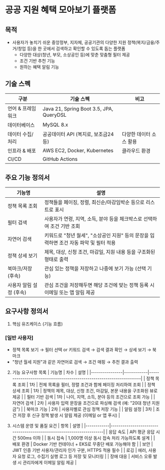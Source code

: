 # 공공 지원 혜택 모아보기 플랫폼

## 목적
- 사용자가 놓치기 쉬운 중앙정부, 지자체, 공공기관의 다양한 지원 정책(복지/금융/주거/창업 등)을 한 곳에서 검색하고 확인할 수 있도록 돕는 플랫폼
    - 다양한 대상(청년, 부모, 소상공인 등)에 맞춘 맞춤형 필터 제공
    - 조건 기반 추천 기능
    - 원하는 혜택 알림 기능


## 기술 스펙
| 구분            | 기술 스펙                                            | 비고                             |
|-----------------|--------------------------------------------------|---------------------------------|
| 언어 & 프레임워크 | Java 21, Spring Boot 3.5, JPA, QueryDSL          |             |
| 데이터베이스      | MySQL 8.x                                        |               |
| 데이터 수집/처리  | 공공데이터 API (복지로, 보조금24 등)           | 다양한 데이터 소스 활용          |
| 인프라 & 배포     | AWS EC2, Docker, Kubernetes | 클라우드 환경 |
| CI/CD            | GitHub Actions                                   |      |



## 주요 기능 정의서
| 기능명             | 설명                                                                                   |
|-----------------|----------------------------------------------------------------------------------------|
| 정책 목록 조회        | 정책들을 페이징, 정렬, 최신순/마감임박순 등으로 리스트로 표시                           |
| 필터 검색           | 사용자가 연령, 지역, 소득, 분야 등을 체크박스로 선택하여 조건 기반 조회                  |
| 자연어 검색          | 키워드로 "청년 월세", "소상공인 지원" 등의 문장을 입력하면 조건 자동 파악 및 필터 적용  |
| 정책 상세 보기        | 제목, 대상, 신청 조건, 마감일, 지원 내용 등을 구조화된 형태로 출력                      |
| 북마크/저장 (후속)     | 관심 있는 정책을 저장하고 나중에 보기 가능 (선택 기능)                                  |
| 사용자 알림 설정 (후속) | 관심 조건을 저장해두면 해당 조건에 맞는 정책 등록 시 이메일 또는 앱 알림 제공           |



## 요구사항 정의서
1. 핵심 유즈케이스 (기능 흐름)
### [일반 사용자]
- 정책 목록 보기 → 필터 선택 or 키워드 검색 → 검색 결과 확인 → 상세 보기 → 북마크
- "청년 월세 지원"과 같은 자연어로 검색 → 조건 매핑 → 추천 결과 출력

2. 기능 요구사항 목록
| 기능명         | 차수 | 설명                                                                 |
|----------------|------------|----------------------------------------------------------------------|
| 정책 목록 조회 | 1차       | 전체 목록을 필터, 정렬 조건과 함께 페이징 처리하여 조회            |
| 정책 상세 조회 | 1차       | 정책의 제목, 대상, 신청 조건, 마감일, 본문 내용을 구조화된 뷰로 제공 |
| 필터 기반 검색 | 1차       | 나이, 지역, 소득, 분야 등의 조건으로 조회 가능                  |
| 자연어 검색   | 2차       | 사용자 입력 문장을 조건으로 파싱해 검색 (예: "20대 청년 지원금")    |
| 북마크 기능   | 2차       | 사용자별로 관심 정책 저장 기능                                |
| 알림 설정    | 3차       | 조건 저장 후 신규 정책 발생 시 알림 제공 (이메일 or 앱 푸시) |

3. 시스템 운영 및 품질 요건
| 항목       | 설명                                                                 |
|------------|----------------------------------------------------------------------|
| 응답 속도   | API 평균 응답 시간 500ms 이하                                         |
| 동시 접속   | 1,000명 이상 동시 접속 처리 가능하도록 설계                           |
| 배포 환경   | Docker 기반 컨테이너 + EKS로 무중단 배포 가능해야 함                 |
| 보안       | JWT 인증 기반 사용자/관리자 인가 구분, HTTPS 적용 필수                |
| 로깅       | 에러, 사용자 요청 로그, 수집기 실행 로그 등 저장 및 모니터링          |
| 장애 대응   | 서비스 오류 발생 시 관리자에게 이메일 알림 제공                   |


